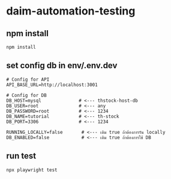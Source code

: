 # daim-automation-testing

## npm install
```
npm install
```

## set config db in env/.env.dev
```
# Config for API
API_BASE_URL=http://localhost:3001

# Config for DB
DB_HOST=mysql              # <--- thstock-host-db
DB_USER=root               # <--- any
DB_PASSWORD=root           # <--- 1234
DB_NAME=tutorial           # <--- th-stock
DB_PORT=3306               # <--- 1234

RUNNING_LOCALLY=false       # <--- เติม true ถ้าต้องการรัน locally
DB_ENABLED=false            # <--- เติม true ถ้าต้องการใช้ DB
```

## run test
```
npx playwright test
```
